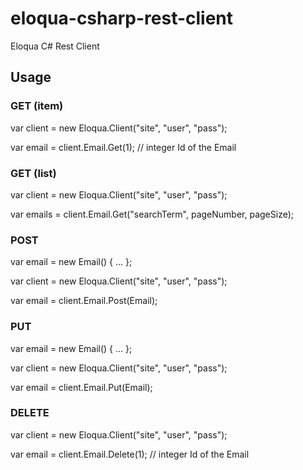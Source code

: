eloqua-csharp-rest-client
=========================

Eloqua C# Rest Client

## Usage

### GET (item)
var client = new Eloqua.Client("site", "user", "pass");

var email = client.Email.Get(1); // integer Id of the Email

### GET (list)
var client = new Eloqua.Client("site", "user", "pass");

var emails = client.Email.Get("searchTerm", pageNumber, pageSize);

### POST
var email = new Email() { ... };

var client = new Eloqua.Client("site", "user", "pass");

var email = client.Email.Post(Email);

### PUT
var email = new Email() { ... };

var client = new Eloqua.Client("site", "user", "pass");

var email = client.Email.Put(Email);

### DELETE
var client = new Eloqua.Client("site", "user", "pass");

var email = client.Email.Delete(1); // integer Id of the Email
